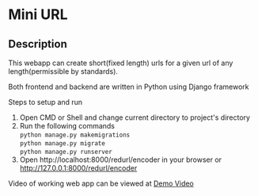 # Mini URL
## Description
This webapp can create short(fixed length) urls for a given url of any length(permissible by standards).

Both frontend and backend are written in Python using Django framework

Steps to setup and run
1. Open CMD or Shell and change current directory to project's directory
2. Run the following commands <br>
`python manage.py makemigrations`<br>
`python manage.py migrate`<br>
`python manage.py runserver`
1. Open http://localhost:8000/redurl/encoder in your browser
   or http://127.0.0.1:8000/redurl/encoder

Video of working web app can be viewed at 
<a href="https://drive.google.com/file/d/1UZkmk7k5flS6_RTDi-iagdbgXAGBEQkM/view?usp=sharing">Demo Video</a>
